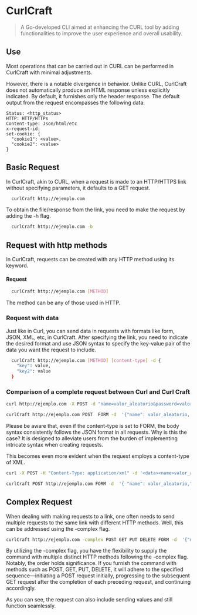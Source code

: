 # CurlCraft
> A Go-developed CLI aimed at enhancing the CURL tool by adding functionalities to improve the user experience and overall usability.

## Use
Most operations that can be carried out in CURL can be performed in CurlCraft with minimal adjustments.

However, there is a notable divergence in behavior. Unlike CURL, CurlCraft does not automatically produce an HTML response unless explicitly indicated. By default, it furnishes only the header response. The default output from the request encompasses the following data:

    Status: <http_status>
    HTTP: HTTP/HTTPs
    Content-type: Json/html/etc
    x-request-id: 
    set-cookie: {
      "cookie1": <value>,
      "cookie2": <value>
    }

## Basic Request
In CurlCraft, akin to CURL, when a request is made to an HTTP/HTTPS link without specifying parameters, it defaults to a GET request. 
```Bash
  curlCraft http://ejemplo.com
```
To obtain the file/response from the link, you need to make the request by adding the -h flag.
```Bash
  curlCraft http://ejemplo.com -b 
```
## Request with http methods
In CurlCraft, requests can be created with any HTTP method using its keyword.

#### Request
```Bash
  curlCraft http://ejemplo.com [METHOD]
```
The method can be any of those used in HTTP.

### Request with data
Just like in Curl, you can send data in requests with formats like form, JSON, XML, etc, in CurlCraft. After specifying the link, you need to indicate the desired format and use JSON syntax to specify the key-value pair of the data you want the request to include.
```Bash
  curlCraft http://ejemplo.com [METHOD] [content-type] -d {
    "key": value,
    "key2": value
  }
```

### Comparison of a complete request between Curl and Curl Craft
```Bash
curl http://ejemplo.com -X POST -d "name=valor_aleatorio&password=valor_aleatorio" 
```

```Bash
curlCraft http://ejemplo.com POST  FORM -d  '{"name": valor_aleatorio, "passowrd": valor_aleatorio }'
```
Please be aware that, even if the content-type is set to FORM, the body syntax consistently follows the JSON format in all requests. Why is this the case? It is designed to alleviate users from the burden of implementing intricate syntax when creating requests.

This becomes even more evident when the request employs a content-type of XML.
```Bash
curl -X POST -H "Content-Type: application/xml" -d '<data><name>valor_aleatorio</name><password>valor_aleatorio</password></data>' http://ejemplo.com

```
```Bash
curlCraft POST http://ejemplo.com FORM -d  '{ "name": valor_aleatorio,"password": valor_aleatorio }'
```
## Complex Request
When dealing with making requests to a link, one often needs to send multiple requests to the same link with different HTTP methods. Well, this can be addressed using the -complex flag.


```Bash
curlCraft http://ejemplo.com -complex POST GET PUT DELETE FORM -d  '{"name": valor_aleatorio,"password": valor_aleatorio }'
```

By utilizing the -complex flag, you have the flexibility to supply the command with multiple distinct HTTP methods following the -complex flag. Notably, the order holds significance. If you furnish the command with methods such as POST, GET, PUT, DELETE, it will adhere to the specified sequence—initiating a POST request initially, progressing to the subsequent GET request after the completion of each preceding request, and continuing accordingly.

As you can see, the request can also include sending values and still function seamlessly.
